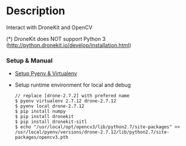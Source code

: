 # Description
Interact with DroneKit and OpenCV

(*) DroneKit does NOT support Python 3 (http://python.dronekit.io/develop/installation.html)

### Setup & Manual
* [Setup Pyenv & Virtualenv](docs/pyenv.md)

* Setup runtime environment for local and debug
    ```
    // replace [drone-2.7.2] with prefered name
    $ pyenv virtualenv 2.7.12 drone-2.7.12
    $ pyenv local drone-2.7.12
    $ pip install numpy
    $ pip install dronekit
    $ pip install dronekit-sitl
    $ echo "/usr/local/opt/opencv3/lib/python2.7/site-packages" >> /usr/local/pyenv/versions/drone-2.7.12/lib/python2.7/site-packages/opencv3.pth
    ```

